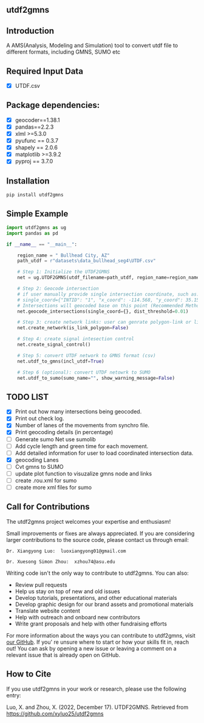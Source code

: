 ## utdf2gmns

## Introduction

A AMS(Analysis, Modeling and Simulation) tool to convert utdf file to different formats, including GMNS, SUMO etc

## Required Input Data

* [X] UTDF.csv

## **Package dependencies**:

* [X] geocoder==1.38.1
* [X] pandas==2.2.3
* [X] xlml >=5.3.0
* [X] pyufunc == 0.3.7
* [X] shapely == 2.0.6
* [X] matplotlib >=3.9.2
* [X] pyproj == 3.7.0

## Installation

`pip install utdf2gmns`

## Simple Example

```python
import utdf2gmns as ug
import pandas as pd

if __name__ == "__main__":

    region_name = " Bullhead City, AZ"
    path_utdf = r"datasets\data_bullhead_seg4\UTDF.csv"

    # Step 1: Initialize the UTDF2GMNS
    net = ug.UTDF2GMNS(utdf_filename=path_utdf, region_name=region_name)

    # Step 2: Geocode intersection
	# if user manually provide single intersection coordinate, such as:
	# single_coord={"INTID": "1", "x_coord": -114.568, "y_coord": 35.155}
	# Intersections will geocoded base on this point (Recommended Method)
    net.geocode_intersections(single_coord={}, dist_threshold=0.01)

    # Step 3: create network links: user can genrate polygon-link or line-link
    net.create_network(is_link_polygon=False)

    # Step 4: create signal intesection control
    net.create_signal_control()

    # Step 5: convert UTDF network to GMNS format (csv)
    net.utdf_to_gmns(incl_utdf=True)

    # Step 6 (optional): convert UTDF netowrk to SUMO
    net.utdf_to_sumo(sumo_name="", show_warning_message=False)

```

## TODO LIST

* [X] Print out how many intersections being geocoded.
* [X] Print out check log.
* [X] Number of lanes of the movements from synchro file.
* [X] Print geocoding details (in percentage)
* [ ] Generate sumo Net use sumolib
* [ ] Add cycle length and green time for each movement.
* [ ] Add detailed information for user to load coordinated intersection data.
* [X] geocoding Lanes
* [ ] Cvt gmns to SUMO
* [ ] update plot function to visuzalize gmns node and links
* [ ] create .rou.xml for sumo
* [ ] create more xml files for sumo

## Call for Contributions

The utdf2gmns project welcomes your expertise and enthusiasm!

Small improvements or fixes are always appreciated. If you are considering larger contributions to the source code, please contact us through email:

    Dr. Xiangyong Luo:  luoxiangyong01@gmail.com

    Dr. Xuesong Simon Zhou:  xzhou74@asu.edu

Writing code isn't the only way to contribute to utdf2gmns. You can also:

* Review pull requests
* Help us stay on top of new and old issues
* Develop tutorials, presentations, and other educational materials
* Develop graphic design for our brand assets and promotional materials
* Translate website content
* Help with outreach and onboard new contributors
* Write grant proposals and help with other fundraising efforts

For more information about the ways you can contribute to utdf2gmns, visit [our GitHub](https://github.com/asu-trans-ai-lab/utdf2gmns). If you' re unsure where to start or how your skills fit in, reach out! You can ask by opening a new issue or leaving a comment on a relevant issue that is already open on GitHub.

## **How to Cite**

If you use utdf2gmns in your work or research, please use the following entry:

Luo, X. and Zhou, X. (2022, December 17). UTDF2GMNS. Retrieved from https://github.com/xyluo25/utdf2gmns
